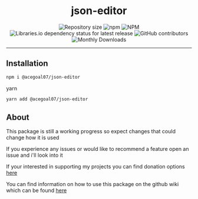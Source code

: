 <h1 align="center">json-editor</h1>
<div align="center">
   <img alt="Repository size" src="https://img.shields.io/github/repo-size/acegoal07/json-editor">
   <img alt="npm" src="https://img.shields.io/npm/v/@acegoal07/json-editor/latest">
   <img alt="NPM" src="https://img.shields.io/npm/l/@acegoal07/json-editor">
   <img alt="Libraries.io dependency status for latest release" src="https://img.shields.io/github/issues-raw/acegoal07/json-editor">
   <img alt="GitHub contributors" src="https://img.shields.io/github/contributors/acegoal07/json-editor">
   <img alt="Monthly Downloads" src="https://img.shields.io/npm/dm/@acegoal07/json-editor">
</div>

---

## Installation
```sh
npm i @acegoal07/json-editor
```
yarn
```sh
yarn add @acegoal07/json-editor
```

## About
This package is still a working progress so expect changes that could change how it is used

If you experience any issues or would like to recommend a feature open an issue and i'll look into it

If your interested in supporting my projects you can find donation options <a href="https://acegoal07.dev/donate">here</a>

You can find information on how to use this package on the github wiki which can be found <a href="https://github.com/acegoal07/json-editor/wiki">here</a>